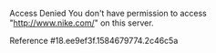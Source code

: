 Access Denied You don't have permission to access "http://www.nike.com/" on this server.

Reference #18.ee9ef3f.1584679774.2c46c5a
